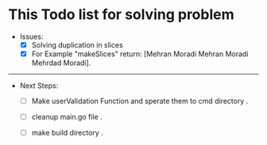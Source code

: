 # This Todo list for solving problem 
* Issues: 
    - [x] Solving duplication in slices 
    - [x] For Example "makeSlices" return:  [Mehran Moradi Mehran Moradi Mehrdad Moradi]. 
    
---

* Next Steps: 
    - [ ] Make userValidation Function and sperate them to cmd directory . 
    - [ ] cleanup main.go file . 
    - [ ] make build directory .

